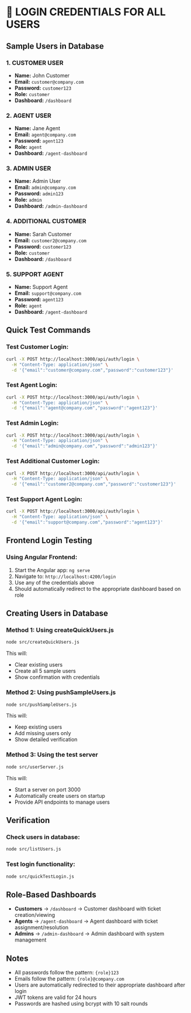 # 🔑 LOGIN CREDENTIALS FOR ALL USERS

## Sample Users in Database

### 1. CUSTOMER USER
- **Name:** John Customer
- **Email:** `customer@company.com`
- **Password:** `customer123`
- **Role:** `customer`
- **Dashboard:** `/dashboard`

### 2. AGENT USER
- **Name:** Jane Agent
- **Email:** `agent@company.com`
- **Password:** `agent123`
- **Role:** `agent`
- **Dashboard:** `/agent-dashboard`

### 3. ADMIN USER
- **Name:** Admin User
- **Email:** `admin@company.com`
- **Password:** `admin123`
- **Role:** `admin`
- **Dashboard:** `/admin-dashboard`

### 4. ADDITIONAL CUSTOMER
- **Name:** Sarah Customer
- **Email:** `customer2@company.com`
- **Password:** `customer123`
- **Role:** `customer`
- **Dashboard:** `/dashboard`

### 5. SUPPORT AGENT
- **Name:** Support Agent
- **Email:** `support@company.com`
- **Password:** `agent123`
- **Role:** `agent`
- **Dashboard:** `/agent-dashboard`

## Quick Test Commands

### Test Customer Login:
```bash
curl -X POST http://localhost:3000/api/auth/login \
  -H "Content-Type: application/json" \
  -d '{"email":"customer@company.com","password":"customer123"}'
```

### Test Agent Login:
```bash
curl -X POST http://localhost:3000/api/auth/login \
  -H "Content-Type: application/json" \
  -d '{"email":"agent@company.com","password":"agent123"}'
```

### Test Admin Login:
```bash
curl -X POST http://localhost:3000/api/auth/login \
  -H "Content-Type: application/json" \
  -d '{"email":"admin@company.com","password":"admin123"}'
```

### Test Additional Customer Login:
```bash
curl -X POST http://localhost:3000/api/auth/login \
  -H "Content-Type: application/json" \
  -d '{"email":"customer2@company.com","password":"customer123"}'
```

### Test Support Agent Login:
```bash
curl -X POST http://localhost:3000/api/auth/login \
  -H "Content-Type: application/json" \
  -d '{"email":"support@company.com","password":"agent123"}'
```

## Frontend Login Testing

### Using Angular Frontend:
1. Start the Angular app: `ng serve`
2. Navigate to: `http://localhost:4200/login`
3. Use any of the credentials above
4. Should automatically redirect to the appropriate dashboard based on role

## Creating Users in Database

### Method 1: Using createQuickUsers.js
```bash
node src/createQuickUsers.js
```
This will:
- Clear existing users
- Create all 5 sample users
- Show confirmation with credentials

### Method 2: Using pushSampleUsers.js
```bash
node src/pushSampleUsers.js
```
This will:
- Keep existing users
- Add missing users only
- Show detailed verification

### Method 3: Using the test server
```bash
node src/userServer.js
```
This will:
- Start a server on port 3000
- Automatically create users on startup
- Provide API endpoints to manage users

## Verification

### Check users in database:
```bash
node src/listUsers.js
```

### Test login functionality:
```bash
node src/quickTestLogin.js
```

## Role-Based Dashboards

- **Customers** → `/dashboard` → Customer dashboard with ticket creation/viewing
- **Agents** → `/agent-dashboard` → Agent dashboard with ticket assignment/resolution  
- **Admins** → `/admin-dashboard` → Admin dashboard with system management

## Notes

- All passwords follow the pattern: `{role}123`
- Emails follow the pattern: `{role}@company.com`
- Users are automatically redirected to their appropriate dashboard after login
- JWT tokens are valid for 24 hours
- Passwords are hashed using bcrypt with 10 salt rounds
